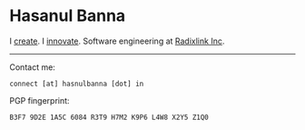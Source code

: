 # Hasanul Banna

I [create](https://dev.hasanulbanna.in/projects). I [innovate](https://dev.hasanulbanna.in/about). Software engineering at [Radixlink Inc](https://www.radixlink.com/).

----
Contact me:
```
connect [at] hasnulbanna [dot] in
```
PGP fingerprint:
```
B3F7 9D2E 1A5C 6084 R3T9 H7M2 K9P6 L4W8 X2Y5 Z1Q0
```
